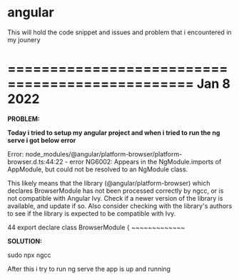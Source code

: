 # angular
This will hold the code snippet and issues and problem that i encountered in my jounery

================================================
Jan 8 2022
================================================

**PROBLEM:**

**Today i tried to setup my angular project and when i tried to run the ng serve i got below error**

Error: node_modules/@angular/platform-browser/platform-browser.d.ts:44:22 - error NG6002: Appears in the NgModule.imports of AppModule, but could not be resolved to an NgModule class.

This likely means that the library (@angular/platform-browser) which declares BrowserModule has not been processed correctly by ngcc, or is not compatible with Angular Ivy. Check if a newer version of the library is available, and update if so. Also consider checking with the library's authors to see if the library is expected to be compatible with Ivy.

44 export declare class BrowserModule {
                        ~~~~~~~~~~~~~

**SOLUTION:**

sudo npx ngcc

After this i try to run ng serve the app is up and running

